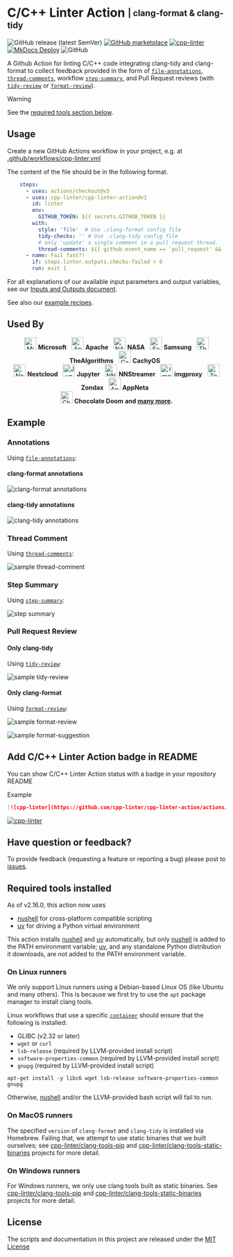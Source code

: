 <!-- markdownlint-disable MD033 MD041-->

[file-annotations]: https://cpp-linter.github.io/cpp-linter-action/inputs-outputs/#file-annotations
[thread-comments]: https://cpp-linter.github.io/cpp-linter-action/inputs-outputs/#thread-comments
[step-summary]: https://cpp-linter.github.io/cpp-linter-action/inputs-outputs/#step-summary
[tidy-review]: https://cpp-linter.github.io/cpp-linter-action/inputs-outputs/#tidy-review
[format-review]: https://cpp-linter.github.io/cpp-linter-action/inputs-outputs/#format-review

[io-doc]: https://cpp-linter.github.io/cpp-linter-action/inputs-outputs
[recipes-doc]: https://cpp-linter.github.io/cpp-linter-action/examples

[format-annotations-preview]: https://raw.githubusercontent.com/cpp-linter/cpp-linter-action/main/docs/images/annotations-clang-format.png
[tidy-annotations-preview]: https://raw.githubusercontent.com/cpp-linter/cpp-linter-action/main/docs/images/annotations-clang-tidy.png
[thread-comment-preview]: https://raw.githubusercontent.com/cpp-linter/cpp-linter-action/main/docs/images/comment.png
[step-summary-preview]: https://raw.githubusercontent.com/cpp-linter/cpp-linter-action/main/docs/images/step-summary.png
[tidy-review-preview]: https://raw.githubusercontent.com/cpp-linter/cpp-linter-action/main/docs/images/tidy-review.png
[format-review-preview]: https://raw.githubusercontent.com/cpp-linter/cpp-linter-action/main/docs/images/format-review.png
[format-suggestion-preview]: https://raw.githubusercontent.com/cpp-linter/cpp-linter-action/main/docs/images/format-suggestion.png

<!--README-start-->

# C/C++ Linter Action <sub><sup>| clang-format & clang-tidy</sup></sub>

![GitHub release (latest SemVer)](https://img.shields.io/github/v/release/cpp-linter/cpp-linter-action)
[![GitHub marketplace](https://img.shields.io/badge/marketplace-C%2FC%2B%2B%20Linter-blue?logo=github)](https://github.com/marketplace/actions/c-c-linter)
[![cpp-linter](https://github.com/cpp-linter/cpp-linter-action/actions/workflows/cpp-linter.yml/badge.svg)](https://github.com/cpp-linter/cpp-linter-action/actions/workflows/cpp-linter.yml)
[![MkDocs Deploy](https://github.com/cpp-linter/cpp-linter-action/actions/workflows/mkdocs-deploy.yml/badge.svg)](https://github.com/cpp-linter/cpp-linter-action/actions/workflows/mkdocs-deploy.yml)
![GitHub](https://img.shields.io/github/license/cpp-linter/cpp-linter-action?label=license&logo=github)

A Github Action for linting C/C++ code integrating clang-tidy and clang-format
to collect feedback provided in the form of
[`file-annotations`][file-annotations], [`thread-comments`][thread-comments],
workflow [`step-summary`][step-summary], and Pull Request reviews (with
[`tidy-review`][tidy-review] or [`format-review`][format-review]).

> [!WARNING]
> See the [required tools section below](#required-tools-installed).

## Usage

Create a new GitHub Actions workflow in your project, e.g. at [.github/workflows/cpp-linter.yml](https://github.com/cpp-linter/cpp-linter-action/blob/main/.github/workflows/cpp-linter.yml)

The content of the file should be in the following format.

```yaml
    steps:
      - uses: actions/checkout@v5
      - uses: cpp-linter/cpp-linter-action@v2
        id: linter
        env:
          GITHUB_TOKEN: ${{ secrets.GITHUB_TOKEN }}
        with:
          style: 'file'  # Use .clang-format config file
          tidy-checks: '' # Use .clang-tidy config file
          # only 'update' a single comment in a pull request thread.
          thread-comments: ${{ github.event_name == 'pull_request' && 'update' }}
      - name: Fail fast?!
        if: steps.linter.outputs.checks-failed > 0
        run: exit 1
```

For all explanations of our available input parameters and output variables, see our
[Inputs and Outputs document][io-doc].

See also our [example recipes][recipes-doc].

## Used By

<p align="center">
  <a href="https://github.com/Microsoft"><img src="https://avatars.githubusercontent.com/u/6154722?s=200&v=4" alt="Microsoft" width="28"/></a>
  <strong>Microsoft</strong>&nbsp;&nbsp;
  <a href="https://github.com/apache"><img src="https://avatars.githubusercontent.com/u/47359?s=200&v=4" alt="Apache" width="28"/></a>
  <strong>Apache</strong>&nbsp;&nbsp;
  <a href="https://github.com/nasa"><img src="https://avatars.githubusercontent.com/u/848102?s=200&v=4" alt="NASA" width="28"/></a>
  <strong>NASA</strong>&nbsp;&nbsp;
  <a href="https://github.com/samsung"><img src="https://avatars.githubusercontent.com/u/6210390?s=200&v=4" alt="Samsung" width="28"/></a>
  <strong>Samsung</strong>&nbsp;&nbsp;
  <a href="https://github.com/TheAlgorithms"><img src="https://avatars.githubusercontent.com/u/20487725?s=200&v=4" alt="TheAlgorithms" width="28"/></a>
  <strong>TheAlgorithms</strong>&nbsp;&nbsp;
  <a href="https://github.com/CachyOS"><img src="https://avatars.githubusercontent.com/u/85452089?s=200&v=4" alt="CachyOS" width="28"/></a>
  <strong>CachyOS</strong>&nbsp;&nbsp;
  </br>
  <a href="https://github.com/nextcloud"><img src="https://avatars.githubusercontent.com/u/19211038?s=200&v=4" alt="Nextcloud" width="28"/></a>
  <strong>Nextcloud</strong>&nbsp;&nbsp;
  <a href="https://github.com/jupyter-xeus"><img src="https://avatars.githubusercontent.com/u/58793052?s=200&v=4" alt="Jupyter" width="28"/></a>
  <strong>Jupyter</strong>&nbsp;&nbsp;
  <a href="https://github.com/nnstreamer"><img src="https://avatars.githubusercontent.com/u/60992508?s=200&v=4" alt="NNStreamer" width="28"/></a>
  <strong>NNStreamer</strong>&nbsp;&nbsp;
  <a href="https://github.com/imgproxy"><img src="https://avatars.githubusercontent.com/u/48099924?s=200&v=4" alt="imgproxy" width="28"/></a>
  <strong>imgproxy</strong>&nbsp;&nbsp;
  <a href="https://github.com/Zondax"><img src="https://avatars.githubusercontent.com/u/34372050?s=200&v=4" alt="Zondax" width="28"/></a>
  <strong>Zondax</strong>&nbsp;&nbsp;
  <a href="https://github.com/AppNeta"><img src="https://avatars.githubusercontent.com/u/3374594?s=200&v=4" alt="AppNeta" width="28"/></a>
  <strong>AppNeta</strong>&nbsp;&nbsp;
  </br>
  <a href="https://github.com/chocolate-doom"><img src="https://avatars.githubusercontent.com/u/6140118?s=200&v=4" alt="Chocolate Doom" width="28"/></a>
  <strong>Chocolate Doom</strong>
  <strong> and <a href="https://github.com/cpp-linter/cpp-linter-action/network/dependents">many more</a>.</strong>
</p>

## Example

### Annotations

Using [`file-annotations`][file-annotations]:

#### clang-format annotations

![clang-format annotations][format-annotations-preview]

#### clang-tidy annotations

![clang-tidy annotations][tidy-annotations-preview]

### Thread Comment

Using [`thread-comments`][thread-comments]:

![sample thread-comment][thread-comment-preview]

### Step Summary

Using [`step-summary`][step-summary]:

![step summary][step-summary-preview]

### Pull Request Review

#### Only clang-tidy

Using [`tidy-review`][tidy-review]:

![sample tidy-review][tidy-review-preview]

#### Only clang-format

Using [`format-review`][format-review]:

![sample format-review][format-review-preview]

![sample format-suggestion][format-suggestion-preview]

## Add C/C++ Linter Action badge in README

You can show C/C++ Linter Action status with a badge in your repository README

Example

```markdown
[![cpp-linter](https://github.com/cpp-linter/cpp-linter-action/actions/workflows/cpp-linter.yml/badge.svg)](https://github.com/cpp-linter/cpp-linter-action/actions/workflows/cpp-linter.yml)
```

[![cpp-linter](https://github.com/cpp-linter/cpp-linter-action/actions/workflows/cpp-linter.yml/badge.svg)](https://github.com/cpp-linter/cpp-linter-action/actions/workflows/cpp-linter.yml)

## Have question or feedback?

To provide feedback (requesting a feature or reporting a bug) please post to [issues](https://github.com/cpp-linter/cpp-linter-action/issues).

## Required tools installed

As of v2.16.0, this action now uses

- [nushell] for cross-platform compatible scripting
- [uv] for driving a Python virtual environment

This action installs [nushell] and [uv] automatically, but only [nushell] is added to the PATH environment variable;
[uv], and any standalone Python distribution it downloads, are not added to the PATH environment variable.

### On Linux runners

We only support Linux runners using a Debian-based Linux OS (like Ubuntu and many others).
This is because we first try to use the `apt` package manager to install clang tools.

Linux workflows that use a specific [`container`][gh-container-syntax] should ensure that
the following is installed:

- GLIBC (v2.32 or later)
- `wget` or `curl`
- `lsb-release` (required by LLVM-provided install script)
- `software-properties-common` (required by LLVM-provided install script)
- `gnupg` (required by LLVM-provided install script)

```shell
apt-get install -y libc6 wget lsb-release software-properties-common gnupg
```

Otherwise, [nushell] and/or the LLVM-provided bash script will fail to run.

### On MacOS runners

The specified `version` of `clang-format` and `clang-tidy` is installed via Homebrew.
Failing that, we attempt to use static binaries that we built ourselves;
see [cpp-linter/clang-tools-pip] and [cpp-linter/clang-tools-static-binaries] projects for more detail.

### On Windows runners

For Windows runners, we only use clang tools built as static binaries.
See [cpp-linter/clang-tools-pip] and [cpp-linter/clang-tools-static-binaries] projects for more detail.

## License

The scripts and documentation in this project are released under the [MIT License](https://github.com/cpp-linter/cpp-linter-action/blob/main/LICENSE)

[nushell]: https://www.nushell.sh/
[uv]: https://docs.astral.sh/uv/
[cpp-linter/clang-tools-pip]: https://github.com/cpp-linter/clang-tools-pip
[cpp-linter/clang-tools-static-binaries]: https://github.com/cpp-linter/clang-tools-static-binaries
[gh-container-syntax]: https://docs.github.com/en/actions/reference/workflows-and-actions/workflow-syntax#jobsjob_idcontainer

<!--README-end-->
